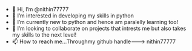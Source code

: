 - 👋 Hi, I’m @nithin77777
- 👀 I’m interested in developing my skills in python
- 🌱 I’m currently new to python and hence am paralelly learning too!
- 💞️ I’m looking to collaborate on projects that intrests me but also takes my skills to the next level!
- 📫 How to reach me...Throughmy github handle---> nithin77777

<!---
nithin77777/nithin77777 is a ✨ special ✨ repository because its `README.md` (this file) appears on your GitHub profile.
You can click the Preview link to take a look at your changes.
--->
